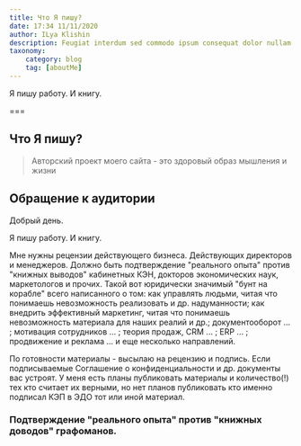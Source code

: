 ```yaml
---
title: Что Я пишу?
date: 17:34 11/11/2020
author: ILya Klishin
description: Feugiat interdum sed commodo ipsum consequat dolor nullam metus
taxonomy:
    category: blog
    tag: [aboutMe]
---
```


Я пишу работу. И книгу.

===

## Что Я пишу?



> Авторский проект моего сайта - это здоровый образ мышления и жизни

## Обращение к аудитории

Добрый день.

Я пишу работу. И книгу.

Мне нужны рецензии действующего бизнеса. Действующих директоров и менеджеров. Должно быть подтверждение "реального опыта" против "книжных выводов" кабинетных КЭН, докторов экономических наук, маркетологов и прочих. Такой вот юридически значимый "бунт на корабле" всего написанного о том: как управлять людьми, читая что понимаешь невозможность реализовать и др. надуманности; как внедрить эффективный маркетинг, читая что понимаешь невозможность материала для наших реалий и др.; документооборот ... ; мотивация сотрудников ... ; теория продаж, CRM ... ; ERP ... ; продвижение и реклама ... и еще несколько направлений.

По готовности материалы - высылаю на рецензию и подпись. Если подписываемые Соглашение о конфиденциальности и др. документы вас устроят. У меня есть планы публиковать материалы и количество(!) тех кто считает их верными, но нет планов публиковать кто именно подписал КЭП в ЭДО тот или иной материал.


### Подтверждение "реального опыта" против "книжных доводов" графоманов.

